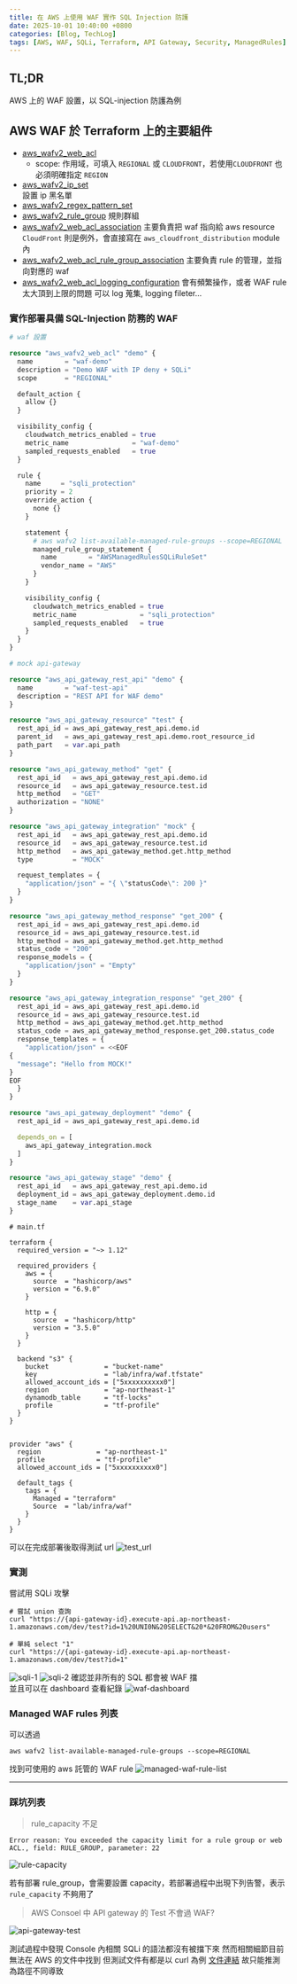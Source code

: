 ```yaml
---
title: 在 AWS 上使用 WAF 實作 SQL Injection 防護
date: 2025-10-01 10:40:00 +0800
categories: [Blog, TechLog]
tags: [AWS, WAF, SQLi, Terraform, API Gateway, Security, ManagedRules]
---
```


## TL;DR

AWS 上的 WAF 設置，以 SQL-injection 防護為例

## AWS WAF 於 Terraform 上的主要組件

- [aws_wafv2_web_acl](https://registry.terraform.io/providers/hashicorp/aws/latest/docs/resources/wafv2_web_acl)
    - scope: 作用域，可填入 `REGIONAL` 或 `CLOUDFRONT`，若使用`CLOUDFRONT` 也必須明確指定 `REGION`
- [aws_wafv2_ip_set](https://registry.terraform.io/providers/hashicorp/aws/latest/docs/resources/wafv2_ip_set)<br/>設置 ip 黑名單
- [aws_wafv2_regex_pattern_set](https://registry.terraform.io/providers/hashicorp/aws/latest/docs/resources/wafv2_regex_pattern_set)
- [aws_wafv2_rule_group](https://registry.terraform.io/providers/hashicorp/aws/latest/docs/resources/wafv2_rule_group)
規則群組
- [aws_wafv2_web_acl_association](https://registry.terraform.io/providers/hashicorp/aws/latest/docs/resources/wafv2_web_acl_association)
主要負責把 waf 指向給 aws resource
`CloudFront` 則是例外，會直接寫在 `aws_cloudfront_distribution` module 內
- [aws_wafv2_web_acl_rule_group_association](https://registry.terraform.io/providers/hashicorp/aws/latest/docs/resources/wafv2_web_acl_rule_group_association)
主要負責 rule 的管理，並指向對應的 waf
- [aws_wafv2_web_acl_logging_configuration](https://registry.terraform.io/providers/hashicorp/aws/latest/docs/resources/wafv2_web_acl_logging_configuration)
會有頻繁操作，或者 WAF rule 太大頂到上限的問題
可以 log 蒐集, logging fileter...

### 實作部署具備 SQL-Injection 防務的 WAF

```tf
# waf 設置

resource "aws_wafv2_web_acl" "demo" {
  name        = "waf-demo"
  description = "Demo WAF with IP deny + SQLi"
  scope       = "REGIONAL"

  default_action {
    allow {}
  }

  visibility_config {
    cloudwatch_metrics_enabled = true
    metric_name                = "waf-demo"
    sampled_requests_enabled   = true
  }

  rule {
    name     = "sqli_protection"
    priority = 2
    override_action {
      none {}
    }

    statement {
      # aws wafv2 list-available-managed-rule-groups --scope=REGIONAL
      managed_rule_group_statement {
        name        = "AWSManagedRulesSQLiRuleSet"
        vendor_name = "AWS"
      }
    }

    visibility_config {
      cloudwatch_metrics_enabled = true
      metric_name                = "sqli_protection"
      sampled_requests_enabled   = true
    }
  }
}

```
```tf
# mock api-gateway

resource "aws_api_gateway_rest_api" "demo" {
  name        = "waf-test-api"
  description = "REST API for WAF demo"
}

resource "aws_api_gateway_resource" "test" {
  rest_api_id = aws_api_gateway_rest_api.demo.id
  parent_id   = aws_api_gateway_rest_api.demo.root_resource_id
  path_part   = var.api_path
}

resource "aws_api_gateway_method" "get" {
  rest_api_id   = aws_api_gateway_rest_api.demo.id
  resource_id   = aws_api_gateway_resource.test.id
  http_method   = "GET"
  authorization = "NONE"
}

resource "aws_api_gateway_integration" "mock" {
  rest_api_id   = aws_api_gateway_rest_api.demo.id
  resource_id   = aws_api_gateway_resource.test.id
  http_method   = aws_api_gateway_method.get.http_method
  type          = "MOCK"

  request_templates = {
    "application/json" = "{ \"statusCode\": 200 }"
  }
}

resource "aws_api_gateway_method_response" "get_200" {
  rest_api_id = aws_api_gateway_rest_api.demo.id
  resource_id = aws_api_gateway_resource.test.id
  http_method = aws_api_gateway_method.get.http_method
  status_code = "200"
  response_models = {
    "application/json" = "Empty"
  }
}

resource "aws_api_gateway_integration_response" "get_200" {
  rest_api_id = aws_api_gateway_rest_api.demo.id
  resource_id = aws_api_gateway_resource.test.id
  http_method = aws_api_gateway_method.get.http_method
  status_code = aws_api_gateway_method_response.get_200.status_code
  response_templates = {
    "application/json" = <<EOF
{
  "message": "Hello from MOCK!"
}
EOF
  }
}

resource "aws_api_gateway_deployment" "demo" {
  rest_api_id = aws_api_gateway_rest_api.demo.id

  depends_on = [
    aws_api_gateway_integration.mock
  ]
}

resource "aws_api_gateway_stage" "demo" {
  rest_api_id   = aws_api_gateway_rest_api.demo.id
  deployment_id = aws_api_gateway_deployment.demo.id
  stage_name    = var.api_stage
}

```

```
# main.tf

terraform {
  required_version = "~> 1.12"

  required_providers {
    aws = {
      source  = "hashicorp/aws"
      version = "6.9.0"
    }

    http = {
      source  = "hashicorp/http"
      version = "3.5.0"
    }
  }

  backend "s3" {
    bucket              = "bucket-name"
    key                 = "lab/infra/waf.tfstate"
    allowed_account_ids = ["5xxxxxxxxxx0"]
    region              = "ap-northeast-1"
    dynamodb_table      = "tf-locks"
    profile             = "tf-profile"
  }
}


provider "aws" {
  region              = "ap-northeast-1"
  profile             = "tf-profile"
  allowed_account_ids = ["5xxxxxxxxxx0"]

  default_tags {
    tags = {
      Managed = "terraform"
      Source  = "lab/infra/waf"
    }
  }
}

```
可以在完成部署後取得測試 url
![test_url](../assets/post/aws-waf/test_url.png)

### 實測
嘗試用 SQLi 攻擊
```
# 嘗試 union 查詢
curl "https://{api-gateway-id}.execute-api.ap-northeast-1.amazonaws.com/dev/test?id=1%20UNI0N&20SELECT&20*&20FROM&20users"

# 單純 select "1"
curl "https://{api-gateway-id}.execute-api.ap-northeast-1.amazonaws.com/dev/test?id=1"
```
![sqli-1](../assets/post/aws-waf/sqli-1.png)
![sqli-2](../assets/post/aws-waf/sqli-2.png)
確認並非所有的 SQL 都會被 WAF 擋<br/>
並且可以在 dashboard 查看紀錄
![waf-dashboard](../assets/post/aws-waf/waf-dashboard.png)

### Managed WAF rules 列表
可以透過
```
aws wafv2 list-available-managed-rule-groups --scope=REGIONAL
```
找到可使用的 aws 託管的 WAF rule
![managed-waf-rule-list](../assets/post/aws-waf/managed-waf-rule-list.png)

---

### 踩坑列表

> rule_capacity 不足

```
Error reason: You exceeded the capacity limit for a rule group or web ACL., field: RULE_GROUP, parameter: 22
```

![rule-capacity](../assets/post/aws-waf/rule-capacity.png)

若有部署 rule_group，會需要設置 capacity，若部署過程中出現下列告警，表示 `rule_capacity` 不夠用了

> AWS Consoel 中 API gateway 的 Test 不會過 WAF?

![api-gateway-test](../assets/post/aws-waf/api-gateway-test.png)

測試過程中發現 Console 內相關 SQLi 的語法都沒有被擋下來
然而相關細節目前無法在 AWS 的文件中找到 但測試文件有都是以 curl 為例
[文件連結](https://aws.amazon.com/tw/blogs/compute/amazon-api-gateway-adds-support-for-aws-waf/)
故只能推測為路徑不同導致
